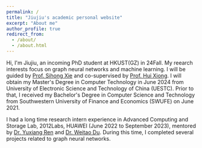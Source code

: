 ```yaml
---
permalink: /
title: "Jiujiu's academic personal website"
excerpt: "About me"
author_profile: true
redirect_from: 
  - /about/
  - /about.html
---
```


Hi, I'm Jiujiu, an incoming PhD student at HKUST(GZ) in 24Fall. My reearch interests focus on graph neural networks and machine learning. I will be guided by [Prof. Sihong Xie](https://sihongxie.github.io/) and co-supervised by [Prof. Hui Xiong](https://scholar.google.com/citations?user=cVDF1tkAAAAJ&hl=en). I will obtain my Master's Degree in Computer Technology in June 2024 from University of Electronic Science and Technology of China (UESTC). Prior to that, I received my Bachelor's Degree in Computer Science and Technology from Southwestern University of Finance and Economics (SWUFE) on June 2021. 

I had a long time research intern experience in Advanced Computing and Storage Lab, 2012Labs, HUAWEI (June 2022 to September 2023), mentored by [Dr. Yuxiang Ren](https://yuxiangren.github.io/) and [Dr. Weitao Du](https://openreview.net/profile?id=~weitao_Du1). During this time, I completed several projects related to graph neural networks.
